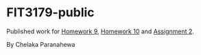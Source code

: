 # FIT3179-public

Published work for [Homework 9](https://tinker23r.github.io/FIT3179-public/Homework_9/index.html), [Homework 10](https://tinker23r.github.io/FIT3179-public/Homework_10/index.html) and [Assignment 2](https://tinker23r.github.io/FIT3179-public/Vis_2/index.html).

By Chelaka Paranahewa

